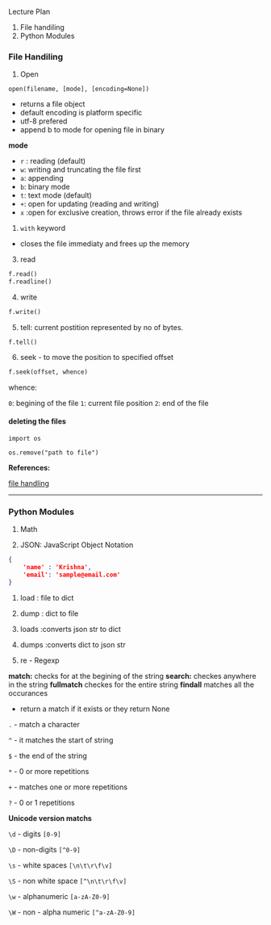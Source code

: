 Lecture Plan

1. File handiling
2. Python Modules


### File Handiling


1. Open

```
open(filename, [mode], [encoding=None])
```

- returns a file object
- default encoding is platform specific
- utf-8 prefered
- append b to mode for opening file in binary

**mode**

- `r` : reading (default)
- `w`: writing and truncating the file first
- `a`: appending
- `b`: binary mode
- `t`: text mode (default)
- `+`: open for updating (reading and writing)
- `x` :open for exclusive creation, throws error if the file already exists


1. `with` keyword

- closes the file immediaty and frees up the memory

3. read

```python
f.read()
f.readline()
```

4. write

```python
f.write()
```

5. tell: current postition represented by no of bytes.

```
f.tell()
```

6. seek - to move the position to specified offset

```python
f.seek(offset, whence)
```

whence:

`0`: begining of the file
`1`: current file position
`2`: end of the file


#### deleting the files


```
import os

os.remove("path to file")
```

**References:**

[file handling](https://docs.python.org/3/tutorial/inputoutput.html)


---

### Python Modules


1. Math

2. JSON: JavaScript Object Notation

```json
{
    'name' : 'Krishna',
    'email': 'sample@email.com'
}

```

1. load : file to dict
2. dump : dict to file
3. loads :converts json str to dict
4. dumps :converts dict to json str


3. re - Regexp

**match:** checks for at the begining of the string
**search:** checkes anywhere in the string
**fullmatch** checkes for the entire string
**findall** matches all the occurances

- return a match if it exists or they return None


`.` - match a character

`^` - it matches the start of string 

`$` - the end of the string

`*` - 0 or more repetitions

`+` - matches one or more repetitions

`?` - 0 or 1 repetitions



**Unicode version matchs**


`\d` - digits `[0-9]`

`\D` - non-digits `[^0-9]`

`\s` - white spaces `[\n\t\r\f\v]`

`\S` - non white space `[^\n\t\r\f\v]`

`\w` - alphanumeric `[a-zA-Z0-9]`

`\W` - non - alpha numeric `[^a-zA-Z0-9]`











